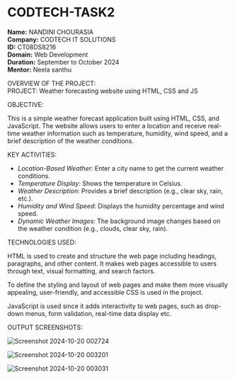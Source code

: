 # CODTECH-TASK2

**Name:** NANDINI CHOURASIA<BR>
**Company:** CODTECH IT SOLUTIONS <BR>
**ID:** CT08DS8216 <BR>
**Domain:** Web Development <br>
**Duration:** September to October 2024 <br>
**Mentor:** Neela santhu

OVERVIEW OF THE PROJECT:<br>
PROJECT: Weather forecasting website using HTML, CSS and JS

OBJECTIVE:

This is a simple weather forecast application built using HTML, CSS, and JavaScript. The website allows users to enter a location and receive real-time weather information such as temperature, humidity, wind speed, and a brief description of the weather conditions. 

KEY ACTIVITIES:

- *Location-Based Weather:* Enter a city name to get the current weather conditions.
- *Temperature Display:* Shows the temperature in Celsius.
- *Weather Description:* Provides a brief description (e.g., clear sky, rain, etc.).
- *Humidity and Wind Speed:* Displays the humidity percentage and wind speed.
- *Dynamic Weather Images:* The background image changes based on the weather condition (e.g., clouds, clear sky, rain).

TECHNOLOGIES USED:

HTML is used to create and structure the web page including headings, paragraphs, and other content. It makes web pages accessible to users through text, visual formatting, and search factors.

To define the styling and layout of web pages and make them more visually appealing, user-friendly, and accessible CSS is used in the project.

JavaScript is used since it adds interactivity to web pages, such as drop-down menus, form validation, real-time data display etc.


OUTPUT SCREENSHOTS:

![Screenshot 2024-10-20 002724](https://github.com/user-attachments/assets/04b36c79-f356-49ed-862d-bd211244cbc1)


![Screenshot 2024-10-20 003201](https://github.com/user-attachments/assets/09fba7a1-a2d1-4b9d-b08b-e60e5e7260e2)

![Screenshot 2024-10-20 003031](https://github.com/user-attachments/assets/5a1e9272-279a-4b23-a828-a5b0d6deede0)


